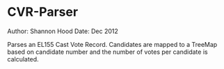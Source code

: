 CVR-Parser
==========

Author: Shannon Hood
Date: Dec 2012

Parses an EL155 Cast Vote Record. Candidates are mapped to a TreeMap based on candidate number 
and the number of votes per candidate is calculated. 
